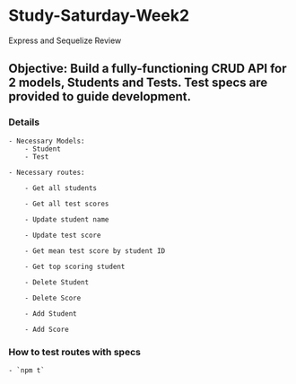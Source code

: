 # Study-Saturday-Week2
Express and Sequelize Review

## Objective: Build a fully-functioning CRUD API for 2 models, Students and Tests. Test specs are provided to guide development.


### Details

	- Necessary Models:
		- Student
		- Test

	- Necessary routes:

		- Get all students

		- Get all test scores

		- Update student name

		- Update test score

		- Get mean test score by student ID

		- Get top scoring student

		- Delete Student

		- Delete Score

		- Add Student

		- Add Score



### How to test routes with specs
	- `npm t`
